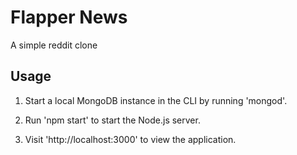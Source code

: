 # Flapper News
A simple reddit clone

Usage
-----
1. Start a local MongoDB instance in the CLI by running 'mongod'.

2. Run 'npm start' to start the Node.js server.

3. Visit 'http://localhost:3000' to view the application.
